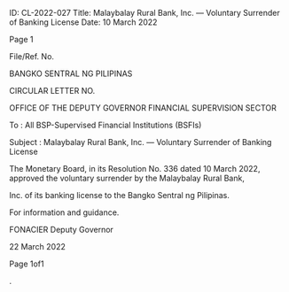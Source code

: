 ID: CL-2022-027
Title: Malaybalay Rural Bank, Inc. — Voluntary Surrender of Banking License
Date: 10 March 2022

Page 1

File/Ref. No.

BANGKO SENTRAL NG PILIPINAS

CIRCULAR LETTER NO.

OFFICE OF THE DEPUTY GOVERNOR FINANCIAL SUPERVISION SECTOR

To : All BSP-Supervised Financial Institutions (BSFIs)

Subject : Malaybalay Rural Bank, Inc. — Voluntary Surrender of Banking License

The Monetary Board, in its Resolution No. 336 dated 10 March 2022, approved the voluntary surrender by the Malaybalay Rural Bank,

Inc. of its banking license to the Bangko Sentral ng Pilipinas.

For information and guidance.

FONACIER Deputy Governor

22 March 2022

Page 1of1

.
